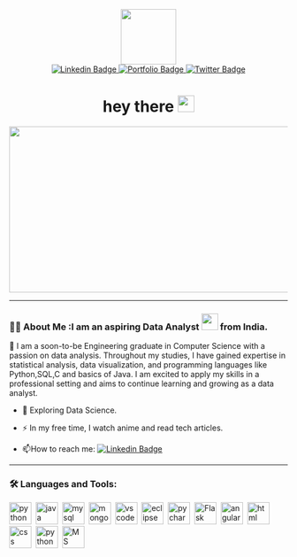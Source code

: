 <div id="header" align="center">
<img src="https://media.giphy.com/media/52BEUlBWo5ZHQszdSS/giphy.gif" width="100"/>
</div>
<div id="badges" align="center">
<a href="https://www.linkedin.com/in/surbhipriya/">
<img src="https://img.shields.io/badge/Linkedin-blue?style=for-the-badge&logo=linkedin &logoColor=white" alt="Linkedin Badge"/>
</a>
<a href="https:btspriya0109.wixsite.com/surbhisabode">
<img src="https://img.shields.io/badge/Portfolio-Blue?style=for-the-badge&logo=Portfolio &logoColor=white" alt="Portfolio Badge"/>
</a>
<a href="https://www.twitter.com/_priya_twt">
<img src="https://img.shields.io/badge/Twitter-blue?style=for-the-badge&logo=twitter &logoColor=white" alt="Twitter Badge"/>
</a>
</div>
 <h1 align="center">
  hey there
  <img src="https://media.giphy.com/media/hvRJCLFzcasrR4ia7z/giphy.gif" width="30px"/>
</h1>
<div align="center">
  <img src="https://media.giphy.com/media/dWesBcTLavkZuG35MI/giphy.gif" width="600" height="300"/>
</div>

---

### :woman_technologist: About Me :I am an aspiring Data Analyst <img src="https://media.giphy.com/media/WUlplcMpOCEmTGBtBW/giphy.gif" width="30"> from India.

:telescope: I am a soon-to-be Engineering graduate in Computer Science with a passion on data analysis. Throughout my studies, I have gained expertise in statistical analysis, data visualization, and programming languages like Python,SQL,C and basics of Java. I am excited to apply my skills in a professional setting and aims to continue learning and growing as a data analyst.

- :seedling: Exploring Data Science.

- :zap: In my free time, I watch anime and read tech articles.

- :mailbox:How to reach me: [![Linkedin Badge](https://img.shields.io/badge/-Linkedin-blue?style=flat&logo=Linkedin&logoColor=white)](https://www.linkedin.com/in/surbhipriya/)

---

### :hammer_and_wrench: Languages and Tools:
<div>
 <img src="https://github.com/yurijserrano/Github-Profile-Readme-Logos/programming languages/python.svg" title="Python" alt="python" width="40" height="40"/>&nbsp;
 <img src="https://github.com/yurijserrano/Github-Profile-Readme-Logos/programming languages/java.svg" title="Java basics" alt="java" width="40" height="40"/>&nbsp;
 <img src="https://github.com/yurijserrano/Github-Profile-Readme-Logos/databases/mysql.svg" title="MySQL" alt="mysql" width="40" height="40"/>&nbsp;
 <img src="https://github.com/yurijserrano/Github-Profile-Readme-Logos/databases/mongodb.svg" title="MongoDB basics" alt="mongodb" width="40" height="40"/>&nbsp;
 <img src="https://github.com/yurijserrano/Github-Profile-Readme-Logos/text editors/vscode.svg" title="VS Code" alt="vscode" width="40" height="40"/>&nbsp;
 <img src="https://github.com/yurijserrano/Github-Profile-Readme-Logos/ides/eclipse.svg" title="Eclipse" alt="eclipse" width="40" height="40"/>&nbsp;
 <img src="https://github.com/yurijserrano/Github-Profile-Readme-Logos/ides/pycharm.svg" title="Pycharm" alt="pycharm" width="40" height="40"/>&nbsp;
 <img src="https://github.com/yurijserrano/Github-Profile-Readme-Logos/frameworks/flask.svg" title="Flask" alt="Flask" width="40" height="40"/>&nbsp;
  <img src="https://github.com/yurijserrano/Github-Profile-Readme-Logos/frameworks/angular.svg" title="Angular" alt="angular" width="40" height="40"/>&nbsp;
  <img src="https://github.com/yurijserrano/Github-Profile-Readme-Logos/frameworks/html.svg" title="HTML" alt="html" width="40" height="40"/>&nbsp;
  <img src="https://github.com/yurijserrano/Github-Profile-Readme-Logos/frameworks/css.svg" title="CSS" alt="css" width="40" height="40"/>&nbsp;
 <img src="https://github.com/LOGO/Tableau/images/logo-black.svg" title="Tableau" alt="python" width="40" height="40"/>&nbsp;
 <img src="https://www.flaticon.com/free-icon/excel_888850" title="MS Excel" width="40" height="40"/>&nbsp;
 
